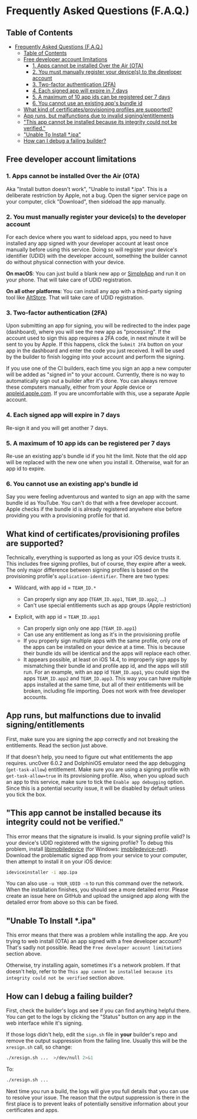 # Frequently Asked Questions (F.A.Q.)

## Table of Contents

- [Frequently Asked Questions (F.A.Q.)](#frequently-asked-questions-faq)
  - [Table of Contents](#table-of-contents)
  - [Free developer account limitations](#free-developer-account-limitations)
    - [1. Apps cannot be installed Over the Air (OTA)](#1-apps-cannot-be-installed-over-the-air-ota)
    - [2. You must manually register your device(s) to the developer account](#2-you-must-manually-register-your-devices-to-the-developer-account)
    - [3. Two-factor authentication (2FA)](#3-two-factor-authentication-2fa)
    - [4. Each signed app will expire in 7 days](#4-each-signed-app-will-expire-in-7-days)
    - [5. A maximum of 10 app ids can be registered per 7 days](#5-a-maximum-of-10-app-ids-can-be-registered-per-7-days)
    - [6. You cannot use an existing app's bundle id](#6-you-cannot-use-an-existing-apps-bundle-id)
  - [What kind of certificates/provisioning profiles are supported?](#what-kind-of-certificatesprovisioning-profiles-are-supported)
  - [App runs, but malfunctions due to invalid signing/entitlements](#app-runs-but-malfunctions-due-to-invalid-signingentitlements)
  - ["This app cannot be installed because its integrity could not be verified."](#this-app-cannot-be-installed-because-its-integrity-could-not-be-verified)
  - ["Unable To Install \*.ipa"](#unable-to-install-ipa)
  - [How can I debug a failing builder?](#how-can-i-debug-a-failing-builder)

## Free developer account limitations

### 1. Apps cannot be installed Over the Air (OTA)

Aka "Install button doesn't work", "Unable to install \*.ipa". This is a deliberate restriction by Apple, not a bug. Open the signer service page on your computer, click "Download", then sideload the app manually.

### 2. You must manually register your device(s) to the developer account

For each device where you want to sideload apps, you need to have installed any app signed with your developer account at least once manually before using this service. Doing so will register your device's identifier (UDID) with the developer account, something the builder cannot do without physical connection with your device.

**On macOS**: You can just build a blank new app or [SimpleApp](https://github.com/SignTools/ios-signer-ci/tree/master/SimpleApp) and run it on your phone. That will take care of UDID registration.

**On all other platforms**: You can install any app with a third-party signing tool like [AltStore](https://altstore.io/). That will take care of UDID registration.

### 3. Two-factor authentication (2FA)

Upon submitting an app for signing, you will be redirected to the index page (dashboard), where you will see the new app as "processing". If the account used to sign this app requires a 2FA code, in next minute it will be sent to you by Apple. If this happens, click the `Submit 2FA` button on your app in the dashboard and enter the code you just received. It will be used by the builder to finish logging into your account and perform the signing.

If you use one of the CI builders, each time you sign an app a new computer will be added as "signed in" to your account. Currently, there is no way to automatically sign out a builder after it's done. You can always remove these computers manually, either from your Apple device or [appleid.apple.com](https://appleid.apple.com/). If you are uncomfortable with this, use a separate Apple account.

### 4. Each signed app will expire in 7 days

Re-sign it and you will get another 7 days.

### 5. A maximum of 10 app ids can be registered per 7 days

Re-use an existing app's bundle id if you hit the limit. Note that the old app will be replaced with the new one when you install it. Otherwise, wait for an app id to expire.

### 6. You cannot use an existing app's bundle id

Say you were feeling adventurous and wanted to sign an app with the same bundle id as YouTube. You can't do that with a free developer account. Apple checks if the bundle id is already registered anywhere else before providing you with a provisioning profile for that id.

## What kind of certificates/provisioning profiles are supported?

Technically, everything is supported as long as your iOS device trusts it. This includes free signing profiles, but of course, they expire after a week. The only major difference between signing profiles is based on the provisioning profile's `application-identifier`. There are two types:

- Wildcard, with app id = `TEAM_ID.*`

  - Can properly sign any app (`TEAM_ID.app1`, `TEAM_ID.app2`, ...)
  - Can't use special entitlements such as app groups (Apple restriction)

- Explicit, with app id = `TEAM_ID.app1`
  - Can properly sign only one app (`TEAM_ID.app1`)
  - Can use any entitlement as long as it's in the provisioning profile
  - If you properly sign multiple apps with the same profile, only one of the apps can be installed on your device at a time. This is because their bundle ids will be identical and the apps will replace each other.
  - It appears possible, at least on iOS 14.4, to improperly sign apps by mismatching their bundle id and profile app id, and the apps will still run. For an example, with an app id `TEAM_ID.app1`, you could sign the apps `TEAM_ID.app2` and `TEAM_ID.app3`. This way you can have multiple apps installed at the same time, but all of their entitlements will be broken, including file importing. Does not work with free developer accounts.

## App runs, but malfunctions due to invalid signing/entitlements

First, make sure you are signing the app correctly and not breaking the entitlements. Read the section just above.

If that doesn't help, you need to figure out what entitlements the app requires. unc0ver 6.0.2 and DolphiniOS emulator need the app debugging (`get-task-allow`) entitlement. Make sure you are using a signing profile with `get-task-allow=true` in its provisioning profile. Also, when you upload such an app to this service, make sure to tick the `Enable app debugging` option. Since this is a potential security issue, it will be disabled by default unless you tick the box.

## "This app cannot be installed because its integrity could not be verified."

This error means that the signature is invalid. Is your signing profile valid? Is your device's UDID registered with the signing profile? To debug this problem, install [libimobiledevice](https://libimobiledevice.org/) (for Windows: [imobiledevice-net](https://github.com/libimobiledevice-win32/imobiledevice-net)). Download the problematic signed app from your service to your computer, then attempt to install it on your iOS device:

```bash
ideviceinstaller -i app.ipa
```

You can also use `-u YOUR_UDID -n` to run this command over the network. When the installation finishes, you should see a more detailed error. Please create an issue here on GitHub and upload the unsigned app along with the detailed error from above so this can be fixed.

## "Unable To Install \*.ipa"

This error means that there was a problem while installing the app. Are you trying to web install (OTA) an app signed with a free developer account? That's sadly not possible. Read the `Free developer account limitations` section above.

Otherwise, try installing again, sometimes it's a network problem. If that doesn't help, refer to the `This app cannot be installed because its integrity could not be verified` section above.

## How can I debug a failing builder?

First, check the builder's logs and see if you can find anything helpful there. You can get to the logs by clicking the "Status" button on any app in the web interface while it's signing.

If those logs didn't help, edit the `sign.sh` file in **your** builder's repo and remove the output suppression from the failing line. Usually this will be the `xresign.sh` call, so change:

```bash
./xresign.sh ...  >/dev/null 2>&1
```

To:

```bash
./xresign.sh ...
```

Next time you run a build, the logs will give you full details that you can use to resolve your issue. The reason that the output suppression is there in the first place is to prevent leaks of potentially sensitive information about your certificates and apps.

